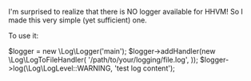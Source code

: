 I'm surprised to realize that there is NO logger available for HHVM! So I made this very simple (yet sufficient) one.

To use it:

$logger = new \Log\Logger('main');
  $logger->addHandler(new \Log\LogToFileHandler(
'/path/to/your/logging/file.log',
));
\$logger->log(\Log\LogLevel::WARNING, 'test log content');
